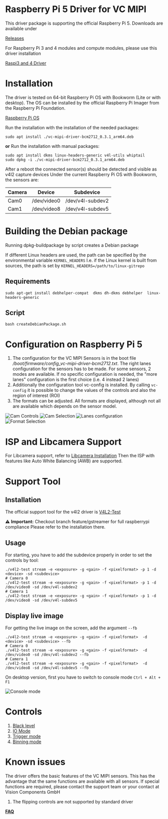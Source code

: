 # Raspberry Pi 5 Driver for VC MIPI
This driver package is supporting the official Raspberry Pi 5. 
Downloads are available under 

[Releases](https://github.com/VC-MIPI-modules/vc_mipi_raspi/releases)

For Raspberry Pi 3 and 4 modules and compute modules, please use this driver installation

[Raspi3 and 4 Driver](https://www.mipi-modules.com/fileadmin/external/documentation/hardware/VC_MIPI_Raspberry_PI/index.html)

# Installation
The driver is tested on 64-bit Raspberry Pi OS with Bookworm (Lite or with desktop).
The OS can be installed by the official Raspberry Pi Imager from the Raspberry Pi Foundation.

[Raspberry Pi OS](https://www.raspberrypi.com/software/)

Run the installation with the installation of the needed packages: 
```
sudo apt install ./vc-mipi-driver-bcm2712_0.3.1_arm64.deb
```
<b>or</b>
Run the installation with manual packages:
```
sudo apt install dkms linux-headers-generic v4l-utils whiptail
sudo dpkg -i ./vc-mipi-driver-bcm2712_0.3.1_arm64.deb
```
After a reboot the connected sensor(s) should be detected and visible as v4l2 capture devices
Under the current Raspberry Pi OS with Bookworm, 
the sensors are:

| Camera   | Device      | Subdevice        |
| -------- | ----------- | ---------------- |
| Cam0     | /dev/video0 | /dev/v4l-subdev2 |
| Cam1     | /dev/video8 | /dev/v4l-subdev5 |


# Building the Debian package

Running dpkg-buildpackage by script creates a Debian package

If different Linux headers are used, 
the path can be specified by the environmental variable ```KERNEL_HEADERS```
I.e. if the Linux kernel is built from sources, 
the path is set by ```KERNEL_HEADERS=/path/to/linux-gitrepo```

## Requirements
```
sudo apt-get install debhelper-compat  dkms dh-dkms debhelper  linux-headers-generic
```
## Script
```
bash createDebianPackage.sh
```

# Configuration on Raspberry Pi 5

1. The configuration for the VC MIPI Sensors is in the boot file 
<i>/boot/firmware/config_vc-mipi-driver-bcm2712.txt</i>. 
The right lanes configuration for the sensors has to be made. For some sensors, 2 modes are available. 
If no specific configuration is needed, the "more lanes" configuration is the first choice (i.e. 4 instead 2 lanes)
2. Additionally the configuration tool vc-config is installed. By calling ```vc-config```
it is possible to change the values of the controls and also the region of interest (ROI)
3. The formats can be adjusted. All formats are displayed, although not all are available which depends on the sensor model.

![Cam Controls](./docs/images/whiptail_controls.png "Cam Controls")
![Cam Selection](./docs/images/whiptail_cam_selection.png "Cam Selection")
![Lanes configuration](./docs/images/whiptail_lanes_config.png "Lanes configuration")
![Format Selection](./docs/images/whiptail_format_settings.png "Format settings")

# ISP and Libcamera Support
For Libcamera support, refer to [Libcamera Installation](./docs/libcamera.md)
Then the ISP with features like Auto White Balancing (AWB) are supported.

# Support Tool
## Installation
The official support tool for the v4l2 driver is 
[V4L2-Test](https://github.com/pmliquify/v4l2-test/tree/feature/gstreamer)

⚠️ **Important:** Checkout branch feature/gstreamer for full raspberrypi compliance
Please refer to the installation there. 

## Usage
For starting, you have to add the subdevice properly in order to set the controls by tool:
```shell
./v4l2-test stream -e <exposure> -g <gain> -f <pixelformat> -p 1 -d <device> -sd <subdevice>
# Camera 0
./v4l2-test stream -e <exposure> -g <gain> -f <pixelformat> -p 1 -d /dev/video0 -sd /dev/v4l-subdev2
# Camera 1
./v4l2-test stream -e <exposure> -g <gain> -f <pixelformat> -p 1 -d /dev/video8 -sd /dev/v4l-subdev5
```
## Display live image

For getting the live image on the screen, add the argument `--fb`

```shell
./v4l2-test stream -e <exposure> -g <gain> -f <pixelformat>  -d <device> -sd <subdevice> --fb
# Camera 0
./v4l2-test stream -e <exposure> -g <gain> -f <pixelformat>  -d /dev/video0 -sd /dev/v4l-subdev2 --fb
# Camera 1
./v4l2-test stream -e <exposure> -g <gain> -f <pixelformat>  -d /dev/video8 -sd /dev/v4l-subdev5 --fb
```

On desktop version, first you have to switch to console mode `Ctrl + Alt + F1`

![Console mode](./docs/images/RaspiDesktopFramebuffer.gif)

# Controls
1. [Black level](./docs/black_level.md)
2. [IO Mode](./docs/io_mode.md)
3. [Trigger mode](./docs/trigger_mode.md)
4. [Binning mode](./docs/binning_mode.md)

# Known issues

The driver offers the basic features of the VC MIPI sensors. 
This has the advantage that the same functions are available with all sensors. 
If special functions are required, please contact the support team or your contact at Vision Components GmbH 

1. The flipping controls are not supported by standard driver

<b>[FAQ](./docs/faq.md)
